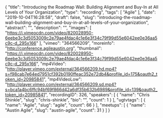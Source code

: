 {
  "title": "Introducing the Roadmap Wall: Building Alignment and Buy-In at All Levels of Your Organization",
  "type": "recording",
  "tags": [
    "Agile"
  ],
  "date": "2019-10-04T16:28:58",
  "draft": false,
  "slug": "introducing-the-roadmap-wall-building-alignment-and-buy-in-at-all-levels-of-your-organization",
  "abstract": "",
  "description": "",
  "images": [
    "https://i.vimeocdn.com/video/820028950-6eebe3c3d5053009c2e79ae4fdac4c1e6e3f34c79f99d55e6042ee0e36aa5c9c-d_295x166"
  ],
  "vimeo": "364566209",
  "moreinfo": "http://conference.agileaustin.org",
  "thumbnail": "https://i.vimeocdn.com/video/820028950-6eebe3c3d5053009c2e79ae4fdac4c1e6e3f34c79f99d55e6042ee0e36aa5c9c-d_295x166",
  "mp4Video": "http://player.vimeo.com/external/364566209.hd.mp4?s=f98cab7e64ed7951cf392b0190ffeac352e72db4&profile_id=175&oauth2_token_id=20985841",
  "mp4VideoLow": "http://player.vimeo.com/external/364566209.sd.mp4?s=bca1a4bc6ffc94bf69f866d42a6df35b632b6989&profile_id=139&oauth2_token_id=20985841",
  "recordingID": 326,
  "speakers": [
    {
      "name": "Chris Shinkle",
      "slug": "chris-shinkle",
      "bio": "",
      "count": 1
    }
  ],
  "ugtvtags": [
    {
      "name": "Agile",
      "slug": "agile",
      "count": 66
    }
  ],
  "meetups": [
    {
      "name": "Austin Agile",
      "slug": "austin-agile",
      "count": 31
    }
  ]
}